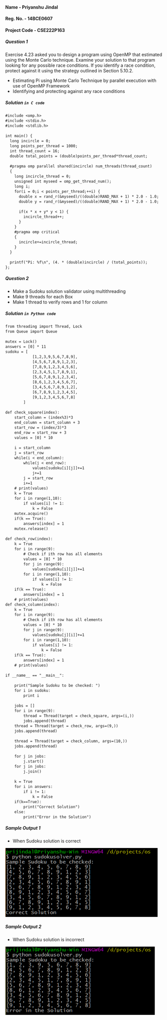 #### Name - Priyanshu Jindal
#### Reg. No. - 14BCE0607
#### Project Code - CSE222P163

##### Question 1
Exercise 4.23 asked you to design a program using OpenMP that
estimated  using the Monte Carlo technique. Examine your solution to
that program looking for any possible race conditions. If you identify a
race condition, protect against it using the strategy outlined in Section
5.10.2.

- Estimating Pi using Monte Carlo Technique by parallel execution with use of OpenMP Framework
- Identifying and protecting against any race conditions

##### Solution `in C code`
```
#include <omp.h>
#include <stdio.h>
#include <stdlib.h>

int main() {
  long incircle = 0;
  long points_per_thread = 1000;
  int thread_count = 16;
  double total_points = (double)points_per_thread*thread_count;

  #pragma omp parallel shared(incircle) num_threads(thread_count)
  {
    long incircle_thread = 0;
    unsigned int myseed = omp_get_thread_num();
    long i;
    for(i = 0;i < points_per_thread;++i) {
      double x = rand_r(&myseed)/((double)RAND_MAX + 1) * 2.0 - 1.0;
      double y = rand_r(&myseed)/((double)RAND_MAX + 1) * 2.0 - 1.0;

      if(x * x + y* y < 1) {
        incircle_thread++;
      }
    }
    #pragma omp critical
    {
      incircle+=incircle_thread;
    }
  }

  printf("Pi: %f\n", (4. * (double)incircle) / (total_points));
};
```

##### Question 2
- Make a Sudoku solution validator using multithreading
- Make 9 threads for each Box
- Make 1 thread to verify rows and 1 for column

##### Solution `in Python code`
```
from threading import Thread, Lock
from Queue import Queue

mutex = Lock()
answers = [0] * 11
sudoku = [
            [1,2,3,9,5,6,7,8,9],
            [4,5,6,7,8,9,1,2,3],
            [7,8,9,1,2,3,4,5,6],
            [2,3,4,5,1,7,8,9,1],
            [5,6,7,8,9,1,2,3,4],
            [8,6,1,2,3,4,5,6,7],
            [3,4,5,6,7,8,9,1,2],
            [6,7,8,9,1,2,3,4,5],
            [9,1,2,3,4,5,6,7,8]
        ]

def check_square(index):
    start_column = (index%3)*3
    end_column = start_column + 3
    start_row = (index/3)*3
    end_row = start_row + 3
    values = [0] * 10

    i = start_column
    j = start_row
    while(i < end_column):
        while(j < end_row):
            values[sudoku[i][j]]+=1
            j+=1
        j = start_row
        i+=1
    # print(values)
    k = True
    for i in range(1,10):
        if values[i] != 1:
            k = False
    mutex.acquire()
    if(k == True):
        answers[index] = 1
    mutex.release()

def check_row(index):
    k = True
    for i in range(9):
        # Check if ith row has all elements
        values = [0] * 10
        for j in range(9):
            values[sudoku[i][j]]+=1
        for i in range(1,10):
            if values[i] != 1:
                k = False
    if(k == True):
        answers[index] = 1
    # print(values)
def check_column(index):
    k = True
    for i in range(9):
        # Check if ith row has all elements
        values = [0] * 10
        for j in range(9):
            values[sudoku[j][i]]+=1
        for i in range(1,10):
            if values[i] != 1:
                k = False
    if(k == True):
        answers[index] = 1
    # print(values)

if __name__ == "__main__":

    print("Sample Sudoku to be checked: ")
    for i in sudoku:
        print i

    jobs = []
    for i in range(9):
        thread = Thread(target = check_square, args=(i,))
        jobs.append(thread)
    thread = Thread(target = check_row, args=(9,))
    jobs.append(thread)

    thread = Thread(target = check_column, args=(10,))
    jobs.append(thread)

    for j in jobs:
        j.start()
    for j in jobs:
        j.join()

    k = True
    for i in answers:
        if i != 1:
            k = False
    if(k==True):
        print("Correct Solution")
    else:
        print("Error in the Solution")

```

##### Sample Output 1
- When Sudoku solution is correct

![Output 1](/sudoku1.png)

##### Sample Output 2
- When Sudoku solution is incorrect

![Output 2](/sudoku2.png)
